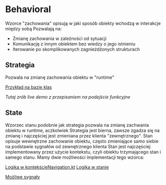# Behavioral
Wzorce "zachowania" opisują w jaki sposób obiekty wchodzą w interakcje między sobą
Pozwalają na:
* Zmianę zachowania w zależności od sytuacji
* Komunikację z innym obiektem bez wiedzy o jego istnieniu
* Iterowanie po skomplikowanych zagnieżdżonych strukturach

## Strategia

Pozwala na zmianę zachowania obiektu w "runtime"

[Przykład na bazie klas](strategy%2FoldFashion%2FStrategyExample.kt)

_Tutaj zrób live demo z przepisaniem na podejście funkcyjne_

## State

Wzorzec stanu podobnie jak strategia pozwala na zmianę zachwania obiektu w runtime, aczkolwiek Strategia jest bierna, zawsze zgadza się na zmianę i najczęściej jest zmieniana przez klienta "zewnętrznego". 
Stan opisuje wewnętrzne zachowanie obiektu, często zmieniające samo siebie na podstawie sygnałów od zewnętrznego klienta
Stan jest najczęściej implementowany przez użycie kontekstu, czyli obiektu trzymającego stan i samego stanu.
Mamy dwie możliwości implementacji tego wzorca:

[Logika w kontekście](state%2FnavigationAsInteraction%2FNavigation.kt)[Navigation.kt](state%2FstateAsInteraction%2FNavigation.kt)
[Logika w stanie](state%2FstateAsInteraction%2FNavigation.kt)

[Możliwe sygnały](state%2FNavigationInteraction.kt)